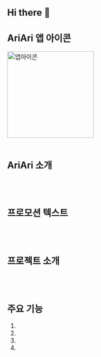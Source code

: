 ## Hi there 👋

<!--

**Here are some ideas to get you started:**

🙋‍♀️ A short introduction - what is your organization all about?
🌈 Contribution guidelines - how can the community get involved?
👩‍💻 Useful resources - where can the community find your docs? Is there anything else the community should know?
🍿 Fun facts - what does your team eat for breakfast?
🧙 Remember, you can do mighty things with the power of [Markdown](https://docs.github.com/github/writing-on-github/getting-started-with-writing-and-formatting-on-github/basic-writing-and-formatting-syntax)
-->

## AriAri 앱 아이콘
  <img src="https://github.com/dong-ariari/.github/assets/100350818/ea7d0e61-7e5d-471f-845a-b33660ccb470" width="200" title="앱아이콘">
<br />
<br />

## AriAri 소개
<p align="center">
  <p>
<!--   <img src="https://github.com/SUNNY-PJ/Frontend/assets/100350818/9756daf3-caaf-46ee-81af-1973b9a19a51" width="200" title="스크린샷_01_6.5 inch">
   -->
  </p>
  <p>
<!--   <img src="https://github.com/SUNNY-PJ/Frontend/assets/100350818/080d874b-8aa2-469b-a343-05e0020fd8b1" width="200" title="스크린샷_06_6.5 inch">
   -->
  </p>
</p>

<br />
<br />

## 프로모션 텍스트
<br />
<br />

## 프로젝트 소개
<br />
<br />

## 주요 기능
1. 
2. 
3.
4.

